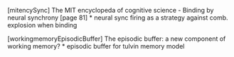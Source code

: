 [mitencySync]  The MIT encyclopeda of cognitive science - Binding by neural synchrony [page 81]
	* neural sync firing as a strategy against comb. explosion when binding

[workingmemoryEpisodicBuffer] The episodic buffer: a new component of working memory?
	* episodic buffer for tulvin memory model

